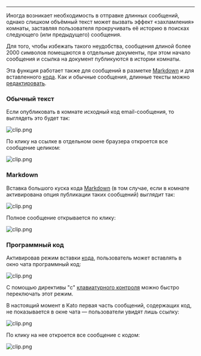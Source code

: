 ***

Иногда возникает необходимость в отправке длинных сообщений, однако слишком объёмный текст может вызвать эффект «захламления» комнаты, заставляя пользователя прокручивать её историю в поисках следующего (или предыдущего) сообщения.

Для того, чтобы избежать такого неудобства, сообщения длиной более 2000 символов помещаются в отдельные документы, при этом начало сообщения и ссылка на документ публикуются в истории комнаты.

Эта функция работает также для сообщений в разметке [Markdown](/articles/ru/general/cheatsheet#markdown) и для вставленного [кода](/articles/ru/general/cheatsheet#code). Как и обычные сообщения, длинные тексты можно [редактировать](/articles/ru/general/cheatsheet#typos). 

### Обычный текст
Если опубликовать в комнате исходный код email-сообщения, то выглядеть это будет так:

![clip.png](https://s3.amazonaws.com/kato-share/f3e1bec3d0e773987c8654f4930559493a9ddedde97beb02a4f20189decb35c3/clip.png)

По клику на ссылке в отдельном окне браузера откроется все сообщение целиком:

![clip.png](https://s3.amazonaws.com/kato-share/d5d4d546dab1c1fd66a7106a7f9cb53f02154cc5256fa5e4f8ac063803f25d6/clip.png)

### Markdown

Вставка большого куска кода [Markdown](/articles/ru/general/cheatsheet#markdown) (в том случае, если в комнате активирована опция публикации таких сообщений) выглядит так:

![clip.png](https://s3.amazonaws.com/kato-share/9a13d8aead0c15901081524b3821fced701b3ba06e1034d2183cc3898e44d4/clip.png)

Полное сообщение открывается по клику:

![clip.png](https://s3.amazonaws.com/kato-share/903c94d481fd995294145696cbd23a03a1dbac1349cf64848d90db35a824f170/clip.png)

### Программный код

Активировав режим вставки [кода](/articles/ru/general/cheatsheet#code), пользователь может вставлять в окно чата программный код: 

![clip.png](https://s3.amazonaws.com/kato-share/84564f4b182bbd783a3162f2aa4e202339c7162c44e3ea2d1f1f68f676f4f0ff/clip.png)

С помощью директивы "c" [клавиатурного контроля](/articles/ru/power-users/keyboard-control) можно быстро переключать этот режим.

В настоящий момент в Kato первая часть сообщений, содержащих код, не показывается в окне чата — пользователи увидят лишь ссылку:

![clip.png](https://s3.amazonaws.com/kato-share/b1036f6527104af752c9a9e9a5a4d7292c53afa6aaefc3ad6da350efc583106/clip.png)

По клику на нее откроется все сообщение с кодом:

![clip.png](https://s3.amazonaws.com/kato-share/3343120541c8ac260e713bcc9ac26623930e954336b091a387ddf4920b3aa13/clip.png)
